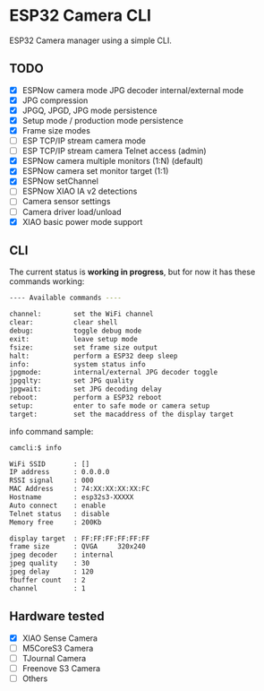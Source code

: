 # ESP32 Camera CLI

ESP32 Camera manager using a simple CLI.

## TODO

- [x] ESPNow camera mode JPG decoder internal/external mode
- [x] JPG compression
- [x] JPGQ, JPGD, JPG mode persistence
- [x] Setup mode / production mode persistence
- [x] Frame size modes
- [ ] ESP TCP/IP stream camera mode
- [ ] ESP TCP/IP stream camera Telnet access (admin)
- [x] ESPNow camera multiple monitors (1:N) (default)
- [x] ESPNow camera set monitor target (1:1)
- [x] ESPNow setChannel 
- [ ] ESPNow XIAO IA v2 detections
- [ ] Camera sensor settings
- [ ] Camera driver load/unload
- [x] XIAO basic power mode support

## CLI

The current status is **working in progress**, but for now it has these commands working:

```bash
---- Available commands ----

channel:        set the WiFi channel
clear:          clear shell
debug:          toggle debug mode
exit:           leave setup mode
fsize:          set frame size output
halt:           perform a ESP32 deep sleep
info:           system status info
jpgmode:        internal/external JPG decoder toggle
jpgqlty:        set JPG quality
jpgwait:        set JPG decoding delay
reboot:         perform a ESP32 reboot
setup:          enter to safe mode or camera setup
target:         set the macaddress of the display target
```

info command sample:

```bash
camcli:$ info

WiFi SSID       : []
IP address      : 0.0.0.0
RSSI signal     : 000
MAC Address     : 74:XX:XX:XX:XX:FC
Hostname        : esp32s3-XXXXX
Auto connect    : enable
Telnet status   : disable
Memory free     : 200Kb

display target  : FF:FF:FF:FF:FF:FF
frame size      : QVGA     320x240  
jpeg decoder    : internal
jpeg quality    : 30
jpeg delay      : 120
fbuffer count   : 2
channel         : 1
```

## Hardware tested

- [x] XIAO Sense Camera
- [ ] M5CoreS3 Camera
- [ ] TJournal Camera
- [ ] Freenove S3 Camera
- [ ] Others
